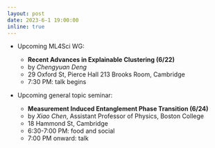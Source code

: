 ```yaml
---
layout: post
date: 2023-6-1 19:00:00
inline: true
---
```


- Upcoming ML4Sci WG:
  - **Recent Advances in Explainable Clustering (6/22)**
  - by *Chengyuan Deng*
  - 29 Oxford St, Pierce Hall 213 Brooks Room, Cambridge
  - 7:30 PM: talk begins

- Upcoming general topic seminar:
  - **Measurement Induced Entanglement Phase Transition (6/24)**
  - by *Xiao Chen*, Assistant Professor of Physics, Boston College
  - 18 Hammond St, Cambridge
  - 6:30-7:00 PM: food and social
  - 7:00 PM onward: talk

<!--
layout: post
date: 2022-12-3 19:00:00
inline: true

- Invited talk by Professor Norman Yao!
  - *Introduction to Time Crystals*
  - Please RSVP [here](https://forms.gle/PE3utKMcF4kwtHLt5) -->
